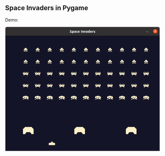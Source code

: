 Space Invaders in Pygame
---

Demo:

![Space Invaders](https://raw.githubusercontent.com/oneearedrabbit/invaders-py/master/examples/invaders.png)
